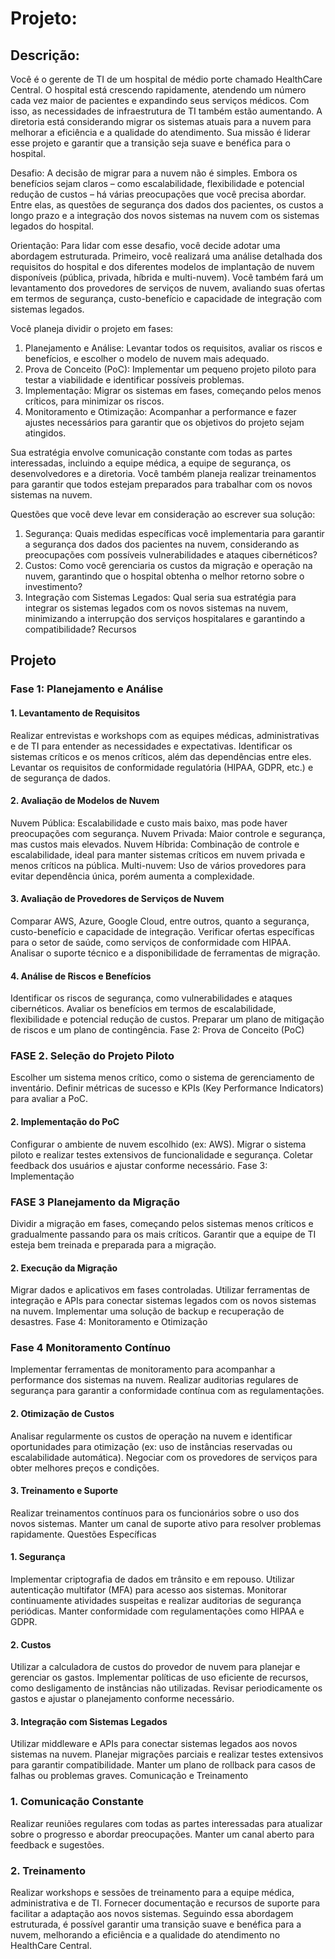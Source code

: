 # Projeto:

## Descrição:
Você é o gerente de TI de um hospital de médio porte chamado HealthCare Central. O hospital está crescendo rapidamente, atendendo um número cada vez maior de pacientes e expandindo seus serviços médicos. Com isso, as necessidades de infraestrutura de TI também estão aumentando. A diretoria está considerando migrar os sistemas atuais para a nuvem para melhorar a eficiência e a qualidade do atendimento. Sua missão é liderar esse projeto e garantir que a transição seja suave e benéfica para o hospital.

Desafio: A decisão de migrar para a nuvem não é simples. Embora os benefícios sejam claros – como escalabilidade, flexibilidade e potencial redução de custos – há várias preocupações que você precisa abordar. Entre elas, as questões de segurança dos dados dos pacientes, os custos a longo prazo e a integração dos novos sistemas na nuvem com os sistemas legados do hospital. 

Orientação: Para lidar com esse desafio, você decide adotar uma abordagem estruturada. Primeiro, você realizará uma análise detalhada dos requisitos do hospital e dos diferentes modelos de implantação de nuvem disponíveis (pública, privada, híbrida e multi-nuvem). Você também fará um levantamento dos provedores de serviços de nuvem, avaliando suas ofertas em termos de segurança, custo-benefício e capacidade de integração com sistemas legados.

Você planeja dividir o projeto em fases:
1. Planejamento e Análise: Levantar todos os requisitos, avaliar os riscos e benefícios, e escolher o modelo de nuvem mais adequado.
2. Prova de Conceito (PoC): Implementar um pequeno projeto piloto para testar a viabilidade e identificar possíveis problemas.
3. Implementação: Migrar os sistemas em fases, começando pelos menos críticos, para minimizar os riscos.
4. Monitoramento e Otimização: Acompanhar a performance e fazer ajustes necessários para garantir que os objetivos do projeto sejam atingidos.

Sua estratégia envolve comunicação constante com todas as partes interessadas, incluindo a equipe médica, a equipe de segurança, os desenvolvedores e a diretoria. Você também planeja realizar treinamentos para garantir que todos estejam preparados para trabalhar com os novos sistemas na nuvem.

Questões que você deve levar em consideração ao escrever sua solução:
1. Segurança: Quais medidas específicas você implementaria para garantir a segurança dos dados dos pacientes na nuvem, considerando as preocupações com possíveis vulnerabilidades e ataques cibernéticos?
2. Custos: Como você gerenciaria os custos da migração e operação na nuvem, garantindo que o hospital obtenha o melhor retorno sobre o investimento?
3. Integração com Sistemas Legados: Qual seria sua estratégia para integrar os sistemas legados com os novos sistemas na nuvem, minimizando a interrupção dos serviços hospitalares e garantindo a compatibilidade?
Recursos

## Projeto

### Fase 1: Planejamento e Análise
#### 1. Levantamento de Requisitos

Realizar entrevistas e workshops com as equipes médicas, administrativas e de TI para entender as necessidades e expectativas.
Identificar os sistemas críticos e os menos críticos, além das dependências entre eles.
Levantar os requisitos de conformidade regulatória (HIPAA, GDPR, etc.) e de segurança de dados.

#### 2. Avaliação de Modelos de Nuvem

Nuvem Pública: Escalabilidade e custo mais baixo, mas pode haver preocupações com segurança.
Nuvem Privada: Maior controle e segurança, mas custos mais elevados.
Nuvem Híbrida: Combinação de controle e escalabilidade, ideal para manter sistemas críticos em nuvem privada e menos críticos na pública.
Multi-nuvem: Uso de vários provedores para evitar dependência única, porém aumenta a complexidade.

#### 3. Avaliação de Provedores de Serviços de Nuvem

Comparar AWS, Azure, Google Cloud, entre outros, quanto a segurança, custo-benefício e capacidade de integração.
Verificar ofertas específicas para o setor de saúde, como serviços de conformidade com HIPAA.
Analisar o suporte técnico e a disponibilidade de ferramentas de migração.

#### 4. Análise de Riscos e Benefícios

Identificar os riscos de segurança, como vulnerabilidades e ataques cibernéticos.
Avaliar os benefícios em termos de escalabilidade, flexibilidade e potencial redução de custos.
Preparar um plano de mitigação de riscos e um plano de contingência.
Fase 2: Prova de Conceito (PoC)

### FASE 2. Seleção do Projeto Piloto

Escolher um sistema menos crítico, como o sistema de gerenciamento de inventário.
Definir métricas de sucesso e KPIs (Key Performance Indicators) para avaliar a PoC.

#### 2. Implementação do PoC

Configurar o ambiente de nuvem escolhido (ex: AWS).
Migrar o sistema piloto e realizar testes extensivos de funcionalidade e segurança.
Coletar feedback dos usuários e ajustar conforme necessário.
Fase 3: Implementação

### FASE 3 Planejamento da Migração

Dividir a migração em fases, começando pelos sistemas menos críticos e gradualmente passando para os mais críticos.
Garantir que a equipe de TI esteja bem treinada e preparada para a migração.

#### 2. Execução da Migração

Migrar dados e aplicativos em fases controladas.
Utilizar ferramentas de integração e APIs para conectar sistemas legados com os novos sistemas na nuvem.
Implementar uma solução de backup e recuperação de desastres.
Fase 4: Monitoramento e Otimização

### Fase 4 Monitoramento Contínuo

Implementar ferramentas de monitoramento para acompanhar a performance dos sistemas na nuvem.
Realizar auditorias regulares de segurança para garantir a conformidade contínua com as regulamentações.

#### 2. Otimização de Custos

Analisar regularmente os custos de operação na nuvem e identificar oportunidades para otimização (ex: uso de instâncias reservadas ou escalabilidade automática).
Negociar com os provedores de serviços para obter melhores preços e condições.

#### 3. Treinamento e Suporte

Realizar treinamentos contínuos para os funcionários sobre o uso dos novos sistemas.
Manter um canal de suporte ativo para resolver problemas rapidamente.
Questões Específicas

#### 1. Segurança

Implementar criptografia de dados em trânsito e em repouso.
Utilizar autenticação multifator (MFA) para acesso aos sistemas.
Monitorar continuamente atividades suspeitas e realizar auditorias de segurança periódicas.
Manter conformidade com regulamentações como HIPAA e GDPR.

#### 2. Custos

Utilizar a calculadora de custos do provedor de nuvem para planejar e gerenciar os gastos.
Implementar políticas de uso eficiente de recursos, como desligamento de instâncias não utilizadas.
Revisar periodicamente os gastos e ajustar o planejamento conforme necessário.

#### 3. Integração com Sistemas Legados

Utilizar middleware e APIs para conectar sistemas legados aos novos sistemas na nuvem.
Planejar migrações parciais e realizar testes extensivos para garantir compatibilidade.
Manter um plano de rollback para casos de falhas ou problemas graves.
Comunicação e Treinamento

### 1. Comunicação Constante

Realizar reuniões regulares com todas as partes interessadas para atualizar sobre o progresso e abordar preocupações.
Manter um canal aberto para feedback e sugestões.

### 2. Treinamento

Realizar workshops e sessões de treinamento para a equipe médica, administrativa e de TI.
Fornecer documentação e recursos de suporte para facilitar a adaptação aos novos sistemas.
Seguindo essa abordagem estruturada, é possível garantir uma transição suave e benéfica para a nuvem, melhorando a eficiência e a qualidade do atendimento no HealthCare Central.